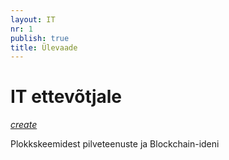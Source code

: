 ```yaml
---
layout: IT
nr: 1
publish: true
title: Ülevaade
---
```


# IT ettevõtjale
<a class='edit' href='https://github.com/agiil/IT/edit/master/index.md'><i class="material-icons">create</i></a>

<p class='inset'>Plokkskeemidest pilveteenuste ja Blockchain-ideni</p>
